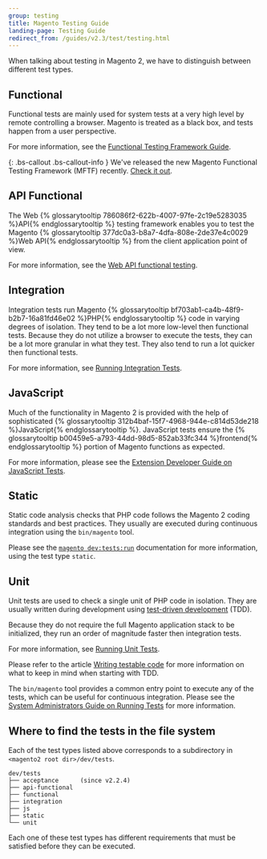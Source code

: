 ```yaml
---
group: testing
title: Magento Testing Guide
landing-page: Testing Guide
redirect_from: /guides/v2.3/test/testing.html
---
```


When talking about testing in Magento 2, we have to distinguish between different test types.

## Functional

Functional tests are mainly used for system tests at a very high level by remote controlling a browser. Magento is treated as a black box, and tests happen from a user perspective.

For more information, see the [Functional Testing Framework Guide]({{page.baseurl}}/testing/functional-testing-framework/introduction.html).

{: .bs-callout .bs-callout-info }
We've released the new Magento Functional Testing Framework (MFTF) recently. [Check it out]({{site.baseurl}}/mftf/2.2/introduction.html).

## API Functional

The Web {% glossarytooltip 786086f2-622b-4007-97fe-2c19e5283035 %}API{% endglossarytooltip %} testing framework enables you to test the Magento {% glossarytooltip 377dc0a3-b8a7-4dfa-808e-2de37e4c0029 %}Web API{% endglossarytooltip %} from the client application point of view.

For more information, see the [Web API functional testing]({{page.baseurl}}/get-started/web-api-functional-testing.html).

## Integration

Integration tests run Magento {% glossarytooltip bf703ab1-ca4b-48f9-b2b7-16a81fd46e02 %}PHP{% endglossarytooltip %} code in varying degrees of isolation. They tend to be a lot more low-level then functional tests. Because they do not utilize a browser to execute the tests, they can be a lot more granular in what they test. They also tend to run a lot quicker then functional tests.

For more information, see [Running Integration Tests]({{page.baseurl}}/integration-testing/test-run.html).

## JavaScript

Much of the functionality in Magento 2 is provided with the help of sophisticated {% glossarytooltip 312b4baf-15f7-4968-944e-c814d53de218 %}JavaScript{% endglossarytooltip %}. JavaScript tests ensure the {% glossarytooltip b00459e5-a793-44dd-98d5-852ab33fc344 %}frontend{% endglossarytooltip %} portion of Magento functions as expected.  

For more information, please see the [Extension Developer Guide on JavaScript Tests]({{page.baseurl}}/testing/javascript/jsunit.html).

## Static

Static code analysis checks that PHP code follows the Magento 2 coding standards and best practices. They usually are executed during continuous integration using the `bin/magento` tool. 

Please see the [`magento dev:tests:run`]({{page.baseurl}}/configure/command-line/run-unit-tests.html) documentation for more information, using the test type `static`.

## Unit

Unit tests are used to check a single unit of PHP code in isolation. They are usually written during development using [test-driven development](https://en.wikipedia.org/wiki/Test-driven_development) (TDD).  

Because they do not require the full Magento application stack to be initialized, they run an order of magnitude faster then integration tests.  

For more information, see [Running Unit Tests]({{page.baseurl}}/testing/unit/test-run.html).

Please refer to the article [Writing testable code]({{page.baseurl}}/testing/unit/testable-code.html) for more information on what to keep in mind when starting with TDD.

The `bin/magento` tool provides a common entry point to execute any of the tests, which can be useful for continuous integration. Please see the [System Administrators Guide on Running Tests]({{page.baseurl}}/configure/command-line/run-unit-tests.html) for more information.

## Where to find the tests in the file system

Each of the test types listed above corresponds to a subdirectory in `<magento2 root dir>/dev/tests`.

```
dev/tests  
├── acceptance      (since v2.2.4)
├── api-functional  
├── functional  
├── integration  
├── js  
├── static  
└── unit  
```

Each one of these test types has different requirements that must be satisfied before they can be executed.  

